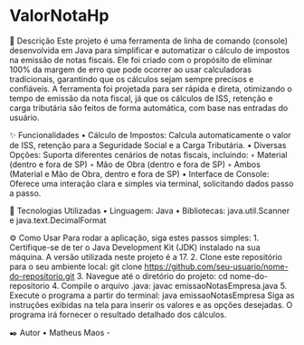 # ValorNotaHp
📝 Descrição
Este projeto é uma ferramenta de linha de comando (console) desenvolvida em Java para simplificar e automatizar o cálculo de impostos na emissão de notas fiscais. Ele foi criado com o propósito de eliminar 100% da margem de erro que pode ocorrer ao usar calculadoras tradicionais, garantindo que os cálculos sejam sempre precisos e confiáveis.
A ferramenta foi projetada para ser rápida e direta, otimizando o tempo de emissão da nota fiscal, já que os cálculos de ISS, retenção e carga tributária são feitos de forma automática, com base nas entradas do usuário.

✨ Funcionalidades
    • Cálculo de Impostos: Calcula automaticamente o valor de ISS, retenção para a Seguridade Social e a Carga Tributária.
    • Diversas Opções: Suporta diferentes cenários de notas fiscais, incluindo:
        ◦ Material (dentro e fora de SP)
        ◦ Mão de Obra (dentro e fora de SP)
        ◦ Ambos (Material e Mão de Obra, dentro e fora de SP)
    • Interface de Console: Oferece uma interação clara e simples via terminal, solicitando dados passo a passo.
    
🚀 Tecnologias Utilizadas
    • Linguagem: Java
    • Bibliotecas: java.util.Scanner e java.text.DecimalFormat
    
⚙️ Como Usar
Para rodar a aplicação, siga estes passos simples:
    1. Certifique-se de ter o Java Development Kit (JDK) instalado na sua máquina. A versão utilizada neste projeto é a 17.
    2. Clone este repositório para o seu ambiente local:
       git clone https://github.com/seu-usuario/nome-do-repositorio.git
    3. Navegue até o diretório do projeto:
       cd nome-do-repositorio
    4. Compile o arquivo .java:
       javac emissaoNotasEmpresa.java
    5. Execute o programa a partir do terminal:
       java emissaoNotasEmpresa
Siga as instruções exibidas na tela para inserir os valores e as opções desejadas. O programa irá fornecer o resultado detalhado dos cálculos.

✒️ Autor
    • Matheus Maos - 

